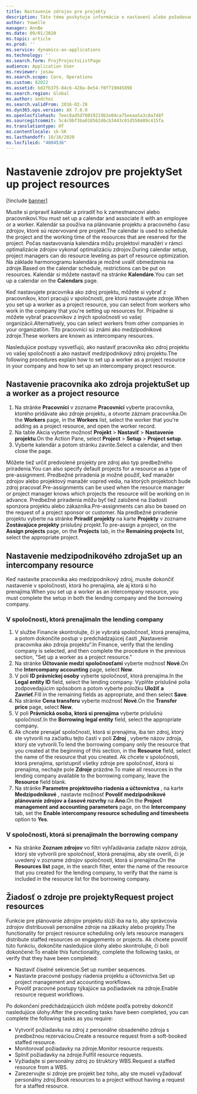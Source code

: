 ```yaml
---
title: Nastavenie zdrojov pre projekty
description: Táto téma poskytuje informácie o nastavení alebo požadovaní zdrojov projektu.
author: Yowelle
manager: AnnBe
ms.date: 09/01/2020
ms.topic: article
ms.prod: ''
ms.service: dynamics-ax-applications
ms.technology: ''
ms.search.form: ProjProjectsListPage
audience: Application User
ms.reviewer: josaw
ms.search.scope: Core, Operations
ms.custom: 82022
ms.assetid: bd2fb375-84c6-428a-8e54-f0f719045898
ms.search.region: Global
ms.author: andchoi
ms.search.validFrom: 2016-02-28
ms.dyn365.ops.version: AX 7.0.0
ms.openlocfilehash: 7eec8ad5d78019219b2e04ca75eeaa5a3c8a748f
ms.sourcegitcommit: 5c4c9bf3ba018562d6cb3443c01d550489c415fa
ms.translationtype: HT
ms.contentlocale: sk-SK
ms.lasthandoff: 10/16/2020
ms.locfileid: "4084536"
---
```

# <a name="set-up-project-resources"></a><span data-ttu-id="46009-103">Nastavenie zdrojov pre projekty</span><span class="sxs-lookup"><span data-stu-id="46009-103">Set up project resources</span></span>

[!include [banner](../includes/banner.md)]

<span data-ttu-id="46009-104">Musíte si pripraviť kalendár a priradiť ho k zamestnancovi alebo pracovníkovi.</span><span class="sxs-lookup"><span data-stu-id="46009-104">You must set up a calendar and associate it with an employee or a worker.</span></span> <span data-ttu-id="46009-105">Kalendár sa používa na plánovanie projektu a pracovného času zdrojov, ktoré sú rezervované pre projekt.</span><span class="sxs-lookup"><span data-stu-id="46009-105">The calendar is used to schedule the project and the working time of the resources that are reserved for the project.</span></span> <span data-ttu-id="46009-106">Počas nastavovania kalendára môžu projektoví manažéri v rámci optimalizácie zdrojov vykonať optimalizáciu zdrojov.</span><span class="sxs-lookup"><span data-stu-id="46009-106">During calendar setup, project managers can do resource leveling as part of resource optimization.</span></span> <span data-ttu-id="46009-107">Na základe harmonogramu kalendára je možné uvaliť obmedzenia na zdroje.</span><span class="sxs-lookup"><span data-stu-id="46009-107">Based on the calendar schedule, restrictions can be put on resources.</span></span> <span data-ttu-id="46009-108">Kalendár si môžete nastaviť na stránke **Kalendáre**.</span><span class="sxs-lookup"><span data-stu-id="46009-108">You can set up a calendar on the **Calendars** page.</span></span>

<span data-ttu-id="46009-109">Keď nastavujete pracovníka ako zdroj projektu, môžete si vybrať z pracovníkov, ktorí pracujú v spoločnosti, pre ktorú nastavujete zdroje.</span><span class="sxs-lookup"><span data-stu-id="46009-109">When you set up a worker as a project resource, you can select from workers who work in the company that you're setting up resources for.</span></span> <span data-ttu-id="46009-110">Prípadne si môžete vybrať pracovníkov z iných spoločností vo vašej organizácii.</span><span class="sxs-lookup"><span data-stu-id="46009-110">Alternatively, you can select workers from other companies in your organization.</span></span> <span data-ttu-id="46009-111">Títo pracovníci sú známi ako medzipodnikové zdroje.</span><span class="sxs-lookup"><span data-stu-id="46009-111">These workers are known as intercompany resources.</span></span>

<span data-ttu-id="46009-112">Nasledujúce postupy vysvetľujú, ako nastaviť pracovníka ako zdroj projektu vo vašej spoločnosti a ako nastaviť medzipodnikový zdroj projektu.</span><span class="sxs-lookup"><span data-stu-id="46009-112">The following procedures explain how to set up a worker as a project resource in your company and how to set up an intercompany project resource.</span></span>

## <a name="set-up-a-worker-as-a-project-resource"></a><span data-ttu-id="46009-113">Nastavenie pracovníka ako zdroja projektu</span><span class="sxs-lookup"><span data-stu-id="46009-113">Set up a worker as a project resource</span></span>

1. <span data-ttu-id="46009-114">Na stránke **Pracovníci** v zozname **Pracovníci** vyberte pracovníka, ktorého pridávate ako zdroje projektu, a otvorte záznam pracovníka.</span><span class="sxs-lookup"><span data-stu-id="46009-114">On the **Workers** page, in the **Workers** list, select the worker that you're adding as a project resource, and open the worker record.</span></span>
2. <span data-ttu-id="46009-115">Na table Akcia vyberte možnosť **Projekt** &gt; **Nastaviť** &gt; **Nastavenie projektu**.</span><span class="sxs-lookup"><span data-stu-id="46009-115">On the Action Pane, select **Project** &gt; **Setup** &gt; **Project setup**.</span></span>
3. <span data-ttu-id="46009-116">Vyberte kalendár a potom stránku zavrite.</span><span class="sxs-lookup"><span data-stu-id="46009-116">Select a calendar, and then close the page.</span></span>

<span data-ttu-id="46009-117">Môžete tiež určiť predvolené projekty pre zdroj ako typ predbežného priradenia.</span><span class="sxs-lookup"><span data-stu-id="46009-117">You can also specify default projects for a resource as a type of pre-assignment.</span></span> <span data-ttu-id="46009-118">Predbežné priradenia je možné použiť, keď manažér zdrojov alebo projektový manažér vopred vedia, na ktorých projektoch bude zdroj pracovať.</span><span class="sxs-lookup"><span data-stu-id="46009-118">Pre-assignments can be used when the resource manager or project manager knows which projects the resource will be working on in advance.</span></span> <span data-ttu-id="46009-119">Predbežné priradenia môžu byť tiež založené na žiadosti sponzora projektu alebo zákazníka.</span><span class="sxs-lookup"><span data-stu-id="46009-119">Pre-assignments can also be based on the request of a project sponsor or customer.</span></span> <span data-ttu-id="46009-120">Na predbežné priradenie projektu vyberte na stránke **Priradiť projekty** na karte **Projekty** v zozname **Zostávajúce projekty** príslušný projekt.</span><span class="sxs-lookup"><span data-stu-id="46009-120">To pre-assign a project, on the **Assign projects** page, on the **Projects** tab, in the **Remaining projects** list, select the appropriate project.</span></span>

## <a name="set-up-an-intercompany-resource"></a><span data-ttu-id="46009-121">Nastavenie medzipodnikového zdroja</span><span class="sxs-lookup"><span data-stu-id="46009-121">Set up an intercompany resource</span></span>

<span data-ttu-id="46009-122">Keď nastavíte pracovníka ako medzipodnikový zdroj, musíte dokončiť nastavenie v spoločnosti, ktorá ho prenajíma, ale aj ktorá si ho prenajíma.</span><span class="sxs-lookup"><span data-stu-id="46009-122">When you set up a worker as an intercompany resource, you must complete the setup in both the lending company and the borrowing company.</span></span>

### <a name="in-the-lending-company"></a><span data-ttu-id="46009-123">V spoločnosti, ktorá prenajíma</span><span class="sxs-lookup"><span data-stu-id="46009-123">In the lending company</span></span>

1. <span data-ttu-id="46009-124">V službe Financie skontrolujte, či je vybratá spoločnosť, ktorá prenajíma, a potom dokončite postup v predchádzajúcej časti „Nastavenie pracovníka ako zdroja projektu“.</span><span class="sxs-lookup"><span data-stu-id="46009-124">In Finance, verify that the lending company is selected, and then complete the procedure in the previous section, "Set up a worker as a project resource."</span></span>
2. <span data-ttu-id="46009-125">Na stránke **Účtovanie medzi spoločnosťami** vyberte možnosť **Nové**.</span><span class="sxs-lookup"><span data-stu-id="46009-125">On the **Intercompany accounting** page, select **New**.</span></span>
3. <span data-ttu-id="46009-126">V poli **ID právnickej osoby** vyberte spoločnosť, ktorá prenajíma.</span><span class="sxs-lookup"><span data-stu-id="46009-126">In the **Legal entity ID** field, select the lending company.</span></span> <span data-ttu-id="46009-127">Vyplňte príslušné polia zodpovedajúcim spôsobom a potom vyberte položku **Uložiť a Zavrieť**.</span><span class="sxs-lookup"><span data-stu-id="46009-127">Fill in the remaining fields as appropriate, and then select **Save**.</span></span>
4. <span data-ttu-id="46009-128">Na stránke **Cena transferu** vyberte možnosť **Nové**.</span><span class="sxs-lookup"><span data-stu-id="46009-128">On the **Transfer price** page, select **New**.</span></span>
5. <span data-ttu-id="46009-129">V poli **Právnická osoba, ktorá si prenajíma** vyberte príslušnú spoločnosť.</span><span class="sxs-lookup"><span data-stu-id="46009-129">In the **Borrowing legal entity** field, select the appropriate company.</span></span>
6. <span data-ttu-id="46009-130">Ak chcete prenajať spoločnosti, ktorá si prenajíma, iba ten zdroj, ktorý ste vytvorili na začiatku tejto časti v poli **Zdroj** , vyberte názov zdroja, ktorý ste vytvorili.</span><span class="sxs-lookup"><span data-stu-id="46009-130">To lend the borrowing company only the resource that you created at the beginning of this section, in the **Resource** field, select the name of the resource that you created.</span></span> <span data-ttu-id="46009-131">Ak chcete v spoločnosti, ktorá prenajíma, sprístupniť všetky zdroje pre spoločnosť, ktorá si prenajíma, nechajte pole **Zdroje** prázdne.</span><span class="sxs-lookup"><span data-stu-id="46009-131">To make all resources in the lending company available to the borrowing company, leave the **Resource** field blank.</span></span>
7. <span data-ttu-id="46009-132">Na stránke **Parametre projektového riadenia a účtovníctva** , na karte **Medzipodnikové** , nastavte možnosť **Povoliť medzipodnikové plánovanie zdrojov a časové rozvrhy** na **Áno**.</span><span class="sxs-lookup"><span data-stu-id="46009-132">On the **Project management and accounting parameters** page, on the **Intercompany** tab, set the **Enable intercompany resource scheduling and timesheets** option to **Yes**.</span></span>

### <a name="in-the-borrowing-company"></a><span data-ttu-id="46009-133">V spoločnosti, ktorá si prenajíma</span><span class="sxs-lookup"><span data-stu-id="46009-133">In the borrowing company</span></span>

- <span data-ttu-id="46009-134">Na stránke **Zoznam zdrojov** vo filtri vyhľadávania zadajte názov zdroja, ktorý ste vytvorili pre spoločnosť, ktorá prenajíma, aby ste overili, či je uvedený v zozname zdrojov spoločnosti, ktorá si prenajíma.</span><span class="sxs-lookup"><span data-stu-id="46009-134">On the **Resources list** page, in the search filter, enter the name of the resource that you created for the lending company, to verify that the name is included in the resource list for the borrowing company.</span></span>

## <a name="request-project-resources"></a><span data-ttu-id="46009-135">Žiadosť o zdroje pre projekty</span><span class="sxs-lookup"><span data-stu-id="46009-135">Request project resources</span></span>
<span data-ttu-id="46009-136">Funkcie pre plánovanie zdrojov projektu slúži iba na to, aby správcovia zdrojov distribuovali personálne zdroje na zákazky alebo projekty.</span><span class="sxs-lookup"><span data-stu-id="46009-136">The functionality for project resource scheduling only lets resource managers distribute staffed resources on engagements or projects.</span></span> <span data-ttu-id="46009-137">Ak chcete povoliť túto funkciu, dokončite nasledujúce úlohy alebo skontrolujte, či boli dokončené:</span><span class="sxs-lookup"><span data-stu-id="46009-137">To enable this functionality, complete the following tasks, or verify that they have been completed:</span></span>

- <span data-ttu-id="46009-138">Nastaviť číselné sekvencie.</span><span class="sxs-lookup"><span data-stu-id="46009-138">Set up number sequences.</span></span>
- <span data-ttu-id="46009-139">Nastavte pracovné postupy riadenia projektu a účtovníctva.</span><span class="sxs-lookup"><span data-stu-id="46009-139">Set up project management and accounting workflows.</span></span>
- <span data-ttu-id="46009-140">Povoliť pracovné postupy týkajúce sa požiadaviek na zdroje.</span><span class="sxs-lookup"><span data-stu-id="46009-140">Enable resource request workflows.</span></span>

<span data-ttu-id="46009-141">Po dokončení predchádzajúcich úloh môžete podľa potreby dokončiť nasledujúce úlohy:</span><span class="sxs-lookup"><span data-stu-id="46009-141">After the preceding tasks have been completed, you can complete the following tasks as you require:</span></span>

- <span data-ttu-id="46009-142">Vytvoriť požiadavku na zdroj z personálne obsadeného zdroja s predbežnou rezerváciou.</span><span class="sxs-lookup"><span data-stu-id="46009-142">Create a resource request from a soft-booked staffed resource.</span></span>
- <span data-ttu-id="46009-143">Monitorovať požiadavky na zdroje.</span><span class="sxs-lookup"><span data-stu-id="46009-143">Monitor resource requests.</span></span>
- <span data-ttu-id="46009-144">Splniť požiadavky na zdroje.</span><span class="sxs-lookup"><span data-stu-id="46009-144">Fulfill resource requests.</span></span>
- <span data-ttu-id="46009-145">Vyžiadajte si personálny zdroj zo štruktúry WBS.</span><span class="sxs-lookup"><span data-stu-id="46009-145">Request a staffed resource from a WBS.</span></span>
- <span data-ttu-id="46009-146">Zarezervujte si zdroje pre projekt bez toho, aby ste museli vyžadovať personálny zdroj.</span><span class="sxs-lookup"><span data-stu-id="46009-146">Book resources to a project without having a request for a staffed resource.</span></span>
